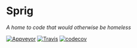 # Sprig

*A home to code that would otherwise be homeless*

[![Appveyor](https://ci.appveyor.com/api/projects/status/w1aassqbg3250165?svg=true)](https://ci.appveyor.com/project/apljungquist/sprig)
[![Travis](https://travis-ci.com/apljungquist/sprig.svg?branch=master)](https://travis-ci.com/apljungquist/sprig)
[![codecov](https://codecov.io/gh/apljungquist/sprig/branch/master/graph/badge.svg)](https://codecov.io/gh/apljungquist/sprig)
